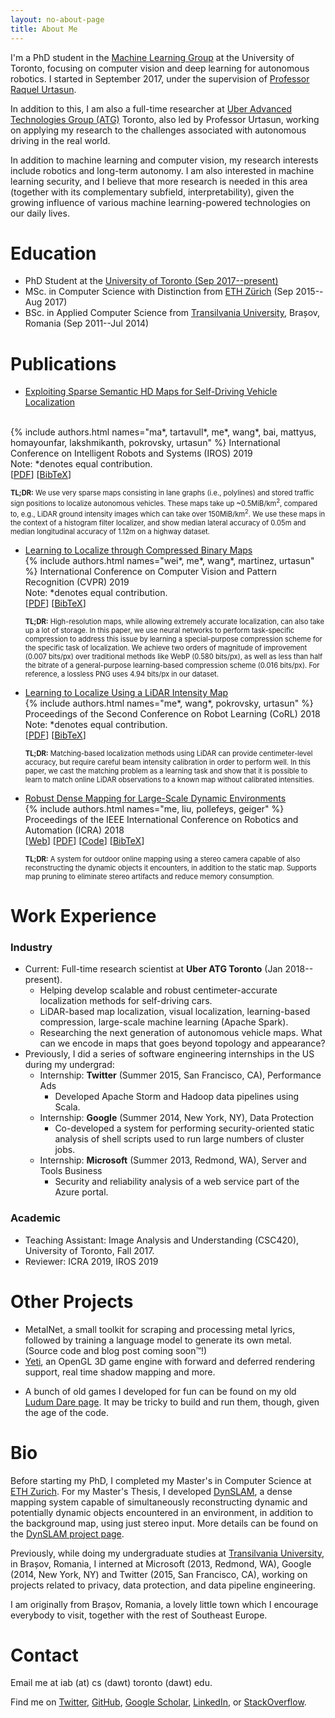 ```yaml
---
layout: no-about-page
title: About Me
---
```


I'm a PhD student in the [Machine Learning
Group](http://learning.cs.toronto.edu/) at the University of Toronto,
focusing on computer vision and deep learning for
autonomous robotics.  I started in September 2017, under the supervision of
<a href="http://www.cs.toronto.edu/~urtasun">Professor Raquel Urtasun</a>.

In addition to this, I am also a full-time researcher at [Uber Advanced Technologies Group
(ATG)](https://www.uber.com/info/atg/) Toronto, also led by Professor Urtasun,
working on applying my research to the challenges associated with autonomous
driving in the real world.

In addition to machine learning and computer vision, my research interests
include robotics and long-term autonomy. I am also interested in machine
learning security, and I believe that more research is needed in this area
(together with its complementary subfield, interpretability), given the growing
influence of various machine learning-powered technologies on our daily lives.


# Education

 * PhD Student at the <a href="http://learning.cs.toronto.edu" target="_blank">University
   of Toronto (Sep 2017--present)</a>
 * MSc. in Computer Science with Distinction from 
   <a href="https://inf.ethz.ch" target="_blank">ETH Zürich</a> (Sep 2015--Aug 2017)
 * BSc. in Applied Computer Science from <a href="http://mateinfo.unitbv.ro"
   target="_blank">Transilvania University</a>, Brașov,
   Romania (Sep 2011--Jul 2014)


# Publications
 * <a href="https://arxiv.org/abs/1908.03274" target="_blank">
      Exploiting Sparse Semantic HD Maps for Self-Driving Vehicle Localization
  </a><br/>
    {% include authors.html names="ma*, tartavull*, me*, wang*, bai, mattyus, homayounfar, lakshmikanth, pokrovsky, urtasun" %}
  International Conference on Intelligent Robots and Systems (IROS) 2019
  <br/>
  Note: <span>&#42;</span>denotes equal contribution.
  <br/>
  [<a href="https://arxiv.org/abs/1908.03274" target="_blank">PDF</a>] [<a href="/assets/bib/ma-sparse-maps-iros-19.bib">BibTeX</a>]
    <p style="font-size: 80%">
      <b>TL;DR:</b> We use very sparse maps consisting in lane graphs (i.e., polylines) and stored
      traffic sign positions to localize autonomous vehicles. These maps take up ~0.5MiB/km<sup>2</sup>,
      compared to, e.g., LiDAR ground intensity images which
      can take over 150MiB/km<sup>2</sup>. We use these maps in the context of a histogram filter localizer, and show
      median lateral accuracy of 0.05m and median longitudinal accuracy of 1.12m on a highway dataset.
    </p>

 * [Learning to Localize through Compressed Binary Maps](http://openaccess.thecvf.com/content_CVPR_2019/html/Wei_Learning_to_Localize_Through_Compressed_Binary_Maps_CVPR_2019_paper.html) <br/>
    {% include authors.html names="wei*, me*, wang*, martinez, urtasun" %}
    International Conference on Computer Vision and Pattern Recognition (CVPR) 2019
    <br/>
    Note: <span>&#42;</span>denotes equal contribution.
    <br/>
     [<a href="https://1fykyq3mdn5r21tpna3wkdyi-wpengine.netdna-ssl.com/wp-content/uploads/2019/05/Learning-to-Localize-through-Compressed-Binary-Maps.pdf" target="_blank">PDF</a>] [<a href="/assets/bib/wei-binary-maps-cvpr-19.bib" target="_blank">BibTeX</a>]
    <p style="font-size: 80%">
      <!-- TODO(andreib): Use proper CSS and consider making panels collapsible. -->
      <b>TL;DR:</b> High-resolution maps, while allowing extremely accurate
      localization, can also take up a lot of storage. In this paper, we use
      neural networks to perform task-specific compression to address this 
      issue by learning a special-purpose compression scheme for the specific
      task of localization.
      We achieve two orders of magnitude of improvement (0.007 bits/px) over 
      traditional methods like WebP (0.580 bits/px), as well as less than 
      half the bitrate of a general-purpose learning-based compression scheme 
      (0.016 bits/px). For reference, a lossless PNG uses 4.94 bits/px in our
      dataset.
    </p>

 * [Learning to Localize Using a LiDAR Intensity Map](http://proceedings.mlr.press/v87/barsan18a.html) <br/>
     {% include authors.html names="me*, wang*, pokrovsky, urtasun" %}
     Proceedings of the Second Conference on Robot Learning (CoRL) 2018
     <br/>
     Note: <span>&#42;</span>denotes equal contribution.
     <br/>
     [<a href="http://proceedings.mlr.press/v87/barsan18a.html"
     target="_blank">PDF</a>] [<a
     href="/assets/bib/barsan-learning-to-localize-corl-18.bib">BibTeX</a>]
    <p style="font-size: 80%">
      <b>TL;DR:</b> Matching-based localization methods using LiDAR can provide
        centimeter-level accuracy, but require careful beam intensity
        calibration in order to perform well. In this paper, we cast the
        matching problem as a learning task and show that it is possible to
        learn to match online LiDAR observations to a known map without
        calibrated intensities.
    </p>

 * [Robust Dense Mapping for Large-Scale Dynamic Environments](/dynslam) <br/>
     {% include authors.html names="me, liu, pollefeys, geiger" %}
    Proceedings of the IEEE International Conference on Robotics and Automation (ICRA) 2018
    <br/>
    [[Web](dynslam/)]
    [<a href="assets/dynslam/BARSAN-IoanAndrei-RobustDenseMapping-ICRA-2018-CameraReady.pdf" 
        target="_blank">PDF</a>]
     [<a href="https://github.com/AndreiBarsan/DynSLAM" target="_blank">Code</a>]
     [<a href="/assets/bib/barsan-robust-dense-mapping-icra-18.bib"
         target="_blank">BibTeX</a>]
    <p style="font-size: 80%">
      <b>TL;DR:</b> A system for outdoor online mapping using a stereo camera
      capable of also reconstructing the dynamic objects it encounters, in
      addition to the static map. Supports map pruning to eliminate stereo
      artifacts and reduce memory consumption.
    </p>


# Work Experience

### Industry

 * Current: Full-time research scientist at **Uber ATG Toronto** (Jan 2018--present).
      * Helping develop scalable and robust centimeter-accurate 
        localization methods for self-driving cars.
      * LiDAR-based map localization, visual localization, learning-based
        compression, large-scale machine learning (Apache Spark).
      * Researching the next generation of autonomous vehicle maps. What can we encode in maps that goes beyond
          topology and appearance?
 * Previously, I did a series of software engineering internships in the US
     during my undergrad:
    * Internship: **Twitter** (Summer 2015, San Francisco, CA), Performance Ads
      - Developed Apache Storm and Hadoop data pipelines using Scala.
    * Internship: **Google** (Summer 2014, New York, NY), Data Protection
      - Co-developed a system for performing security-oriented static analysis
        of shell scripts used to run large numbers of cluster jobs.
    * Internship: **Microsoft** (Summer 2013, Redmond, WA), Server and Tools Business
      - Security and reliability analysis of a web service part of the Azure portal.

### Academic

 * Teaching Assistant: Image Analysis and Understanding (CSC420), University of
     Toronto, Fall 2017.
 * Reviewer: ICRA 2019, IROS 2019


# Other Projects

 * MetalNet, a small toolkit for scraping and processing metal lyrics, followed
   by training a language model to generate its own metal. (Source code and blog
   post coming soon™!)
 * [Yeti](https://github.com/andreibarsan/Yeti), an OpenGL 3D game engine with
 forward and deferred rendering support, real time shadow mapping and more.
 <!-- * [µShell](https://github.com/andreibarsan/uShell), an experimental, simple, -->
 <!-- lightweight, free POSIX shell implementation written in C++ -->
 * A bunch of old games I developed for fun can be found on my old
   [Ludum Dare page](http://ludumdare.com/compo/author/andreibarsan/). It may be
   tricky to build and run them, though, given the age of the code.


# Bio

Before starting my PhD, I completed my Master's in Computer Science at [ETH
Zurich](https://www.inf.ethz.ch/).
For my Master's Thesis, I developed
<a href="https://github.com/AndreiBarsan/DynSLAM">DynSLAM</a>, a dense mapping
system capable of simultaneously reconstructing dynamic and potentially dynamic
objects encountered in an environment, in addition to the background map, using
just stereo input. More details can be found on the <a href="/dynslam">
DynSLAM project page</a>.

Previously, while doing my undergraduate studies at
<a href="https://mateinfo.unitbv.ro/">Transilvania University</a>, in Brașov, 
Romania, I interned at Microsoft (2013, Redmond, WA), Google (2014, New
York, NY) and Twitter (2015, San Francisco, CA), working on projects related to
privacy, data protection, and data pipeline engineering.

I am originally from Brașov, Romania, a lovely little town which I encourage
everybody to visit, together with the rest of Southeast Europe.


# Contact

Email me at iab (at) cs (dawt) toronto (dawt) edu.

Find me on
<a href="https://twitter.com/andreib" target="_blank">Twitter</a>,
<a href="https://github.com/AndreiBarsan" target="_blank">GitHub</a>,
<a href="https://scholar.google.com/citations?hl=en1user=nOj2GykAAAAJ"
   target="_blank">Google Scholar</a>,
<a href="https://linkedin.com/in/barsan" target="_blank">LinkedIn</a>, or
<a href="https://stackoverflow.com/users/1055295/andrei-b%C3%A2rsan"
   target="_blank">StackOverflow</a>.


